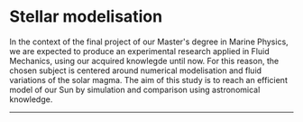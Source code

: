 # Stellar modelisation

In the context of the final project of our Master's degree in Marine Physics, we are expected to produce an experimental research applied in Fluid Mechanics, using our acquired knowlegde until now. For this reason, the chosen subject is centered around numerical modelisation and fluid variations of the solar magma. The aim of this study is to reach an efficient model of our Sun by simulation and comparison using astronomical knowledge. 

---

